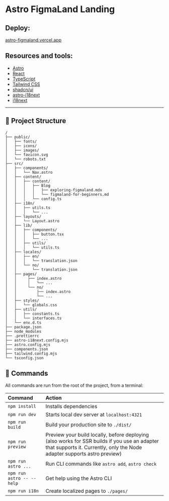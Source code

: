 # Astro FigmaLand Landing

## Deploy:
[astro-figmaland.vercel.app](https://astro-figmaland.vercel.app)

## Resources and tools:
- [Astro](https://astro.build/)
- [React](https://reactjs.org/)
- [TypeScript](https://www.typescriptlang.org/)
- [Tailwind CSS](https://tailwindcss.com/)
- [shadcn/ui](https://ui.shadcn.com/)
- [astro-i18next](https://github.com/yassinedoghri/astro-i18next)
- [i18next](https://www.i18next.com/)

---
## 🚀 Project Structure
```text
/
├── public/
│   ├── fonts/
│   ├── icons/
│   ├── images/
│   └── favicon.svg
│   └── robots.txt
├── src/
│   ├── components/
│   │   └── Nav.astro
│   ├── content/
│   │   ├── content/
│   │   │   ├── Blog
│   │   │   │   ├── exploring-figmaland.mdx
│   │   │   │   └── figmaland-for-beginners.md
│   │   │   └── config.ts
│   ├── i18n/
│   │   ├── utils.ts
│   │   │   └── ...
│   ├── layouts/
│   │   └── Layout.astro
│   ├── lib/
│   │   ├── components/
│   │   │   ├── button.tsx
│   │   │   └── ...
│   │   ├── utils/
│   │   │   └── utils.ts
│   ├── locales/
│   │   ├── en/
│   │   │   └── translation.json
│   │   └── no/
│   │       └── translation.json
│   ├── pages/
│   │     ├── index.astro
│   │     │   └── ...
│   │     └── no/
│   │         ├── index.astro
│   │         └── ...
│   ├── styles/
│   │   └── globals.css
│   ├── utils/
│   │   ├── constants.ts
│   │   └── interfaces.ts
│   └── env.d.ts
├── package.json
├── node_modules
├── .prettierrc
├── astro-i18next.config.mjs
├── astro.config.mjs
├── components.json
├── tailwind.config.mjs
└── tsconfig.json
```

## 🧞 Commands

All commands are run from the root of the project, from a terminal:

| Command                   | Action                                           |
| :------------------------ | :----------------------------------------------- |
| `npm install`             | Installs dependencies                            |
| `npm run dev`             | Starts local dev server at `localhost:4321`      |
| `npm run build`           | Build your production site to `./dist/`          |
| `npm run preview`         | Preview your build locally, before deploying (also works for SSR builds if you use an adapter that supports it. Currently, only the Node adapter supports astro preview)     |
| `npm run astro ...`       | Run CLI commands like `astro add`, `astro check` |
| `npm run astro -- --help` | Get help using the Astro CLI                     |
| `npm run i18n`           | Create localized pages to `./pages/`          |
